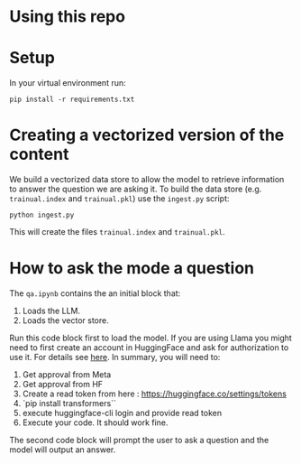 # Using this repo

# Setup

In your virtual environment run:

```
pip install -r requirements.txt
```

# Creating a vectorized version of the content

We build a vectorized data store to allow the model
to retrieve information to answer the question we are asking it.
To build the data store (e.g. `trainual.index` and `trainual.pkl`)
use the `ingest.py` script:

```
python ingest.py
```

This will create the files `trainual.index` and `trainual.pkl`.

# How to ask the mode a question

The `qa.ipynb` contains the an initial block that:
1. Loads the LLM.
2. Loads the vector store.

Run this code block first to load the model. If you are using Llama
you might need to first create an account in HuggingFace and ask for
authorization to use it. For details see [here](https://huggingface.co/meta-llama/Llama-2-7b-chat-hf). In summary, you will need to:
1. Get approval from Meta
2. Get approval from HF
3. Create a read token from here : https://huggingface.co/settings/tokens
4. `pip install transformers``
5. execute huggingface-cli login and provide read token
6. Execute your code. It should work fine.


The second code block will prompt the user to ask a question and
the model will output an answer.